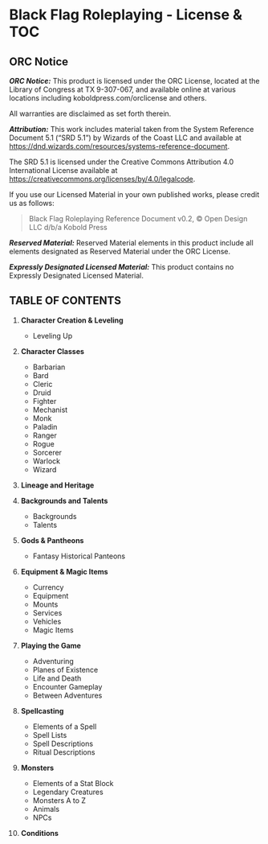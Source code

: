 # Black Flag Roleplaying - License & TOC

## ORC Notice

**_ORC Notice:_** This product is licensed under the ORC License, located at the Library of Congress at TX 9-307-067, and available online at various locations including koboldpress.com/orclicense and others.

All warranties are disclaimed as set forth therein.

**_Attribution:_** This work includes material taken from the System Reference Document 5.1 (“SRD 5.1”) by Wizards of the Coast LLC and available at <https://dnd.wizards.com/resources/systems-reference-document>.

The SRD 5.1 is licensed under the Creative Commons Attribution 4.0 International License available at <https://creativecommons.org/licenses/by/4.0/legalcode>.

If you use our Licensed Material in your own published works, please credit us as follows:

> Black Flag Roleplaying Reference Document v0.2, © Open Design LLC d/b/a Kobold Press

**_Reserved Material:_** Reserved Material elements in this product include all elements designated as Reserved Material under the ORC License.

**_Expressly Designated Licensed Material:_** This product contains no Expressly Designated Licensed Material.

## TABLE OF CONTENTS

1. **Character Creation & Leveling**
   - Leveling Up

1. **Character Classes**
   - Barbarian
   - Bard
   - Cleric
   - Druid
   - Fighter
   - Mechanist
   - Monk
   - Paladin
   - Ranger
   - Rogue
   - Sorcerer
   - Warlock
   - Wizard

1. **Lineage and Heritage**

1. **Backgrounds and Talents**
   - Backgrounds
   - Talents

1. **Gods & Pantheons**
   - Fantasy Historical Panteons

1. **Equipment & Magic Items**
   - Currency
   - Equipment
   - Mounts
   - Services
   - Vehicles
   - Magic Items

1. **Playing the Game**
   - Adventuring
   - Planes of Existence
   - Life and Death
   - Encounter Gameplay
   - Between Adventures

1. **Spellcasting**
   - Elements of a Spell
   - Spell Lists
   - Spell Descriptions
   - Ritual Descriptions

1. **Monsters**
   - Elements of a Stat Block
   - Legendary Creatures
   - Monsters A to Z
   - Animals
   - NPCs

1. **Conditions**

